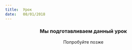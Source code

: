 ```yaml
---
title:  Урок
date:   08/01/2018
---
```


### <center>Мы подготавливаем данный урок</center>
<center>Попробуйте позже</center>